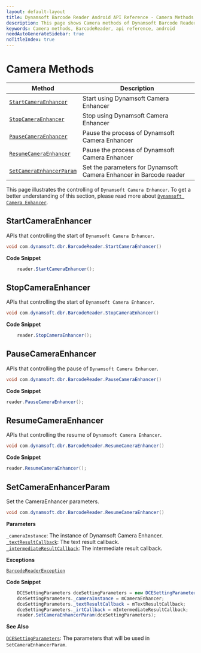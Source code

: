 ```yaml
---
layout: default-layout
title: Dynamsoft Barcode Reader Android API Reference - Camera Methods
description: This page shows Camera methods of Dynamsoft Barcode Reader for Android SDK.
keywords: Camera methods, BarcodeReader, api reference, android
needAutoGenerateSidebar: true
noTitleIndex: true
---
```



# Camera Methods

| Method | Description |
|--------|-------------|
| [`StartCameraEnhancer`](#startcameraenhancer) | Start using Dynamsoft Camera Enhancer |
| [`StopCameraEnhancer`](#stopcameraenhancer) | Stop using Dynamsoft Camera Enhancer |
| [`PauseCameraEnhancer`](#pausecameraenhancer) | Pause the process of Dynamsoft Camera Enhancer |
| [`ResumeCameraEnhancer`](#resumecameraenhancer) | Pause the process of Dynamsoft Camera Enhancer |
| [`SetCameraEnhancerParam`](#setcameraenhancerparam) | Set the parameters for Dynamsoft Camera Enhancer in Barcode reader |

This page illustrates the controlling of `Dynamsoft Camera Enhancer`. To get a better understanding of this section, please read more about [`Dynamsoft Camera Enhancer`](https://www.dynamsoft.com/camera-enhancer/docs/introduction/?ver=latest).

## StartCameraEnhancer

APIs that controlling the start of `Dynamsoft Camera Enhancer`.

```java
void com.dynamsoft.dbr.BarcodeReader.StartCameraEnhancer()
```

**Code Snippet**

```java
    reader.StartCameraEnhancer();
```

## StopCameraEnhancer

APIs that controlling the start of `Dynamsoft Camera Enhancer`.

```java
void com.dynamsoft.dbr.BarcodeReader.StopCameraEnhancer()
```

**Code Snippet**

```java
    reader.StopCameraEnhancer();
```

## PauseCameraEnhancer

APIs that controlling the pause of `Dynamsoft Camera Enhancer`.

```java
void com.dynamsoft.dbr.BarcodeReader.PauseCameraEnhancer()
```

**Code Snippet**

```java
reader.PauseCameraEnhancer();
```

## ResumeCameraEnhancer

APIs that controlling the resume of `Dynamsoft Camera Enhancer`.

```java
void com.dynamsoft.dbr.BarcodeReader.ResumeCameraEnhancer()
```

**Code Snippet**

```java
reader.ResumeCameraEnhancer();
```

## SetCameraEnhancerParam

Set the CameraEnhancer parameters.

```java
void com.dynamsoft.dbr.BarcodeReader.ResumeCameraEnhancer()
```

**Parameters**

`_cameraInstance`: The instance of Dynamsoft Camera Enhancer.  
[`_textResultCallback`](interface.md#textresultcallback): The text result callback.  
[`_intermediateResultCallback`](interface.md#intermediateresultcallback): The intermediate result callback.

**Exceptions**

[`BarcodeReaderException`](auxiliary-BarcodeReaderException.md)

**Code Snippet**

```java
    DCESettingParameters dceSettingParameters = new DCESettingParameters();
    dceSettingParameters._cameraInstance = mCameraEnhancer;
    dceSettingParameters._textResultCallback = mTextResultCallback;
    dceSettingParameters._irtCallback = mIntermediateResultCallback;
    reader.SetCameraEnhancerParam(dceSettingParameters);
```

**See Also**

[`DCESettingParameters`](auxiliary-DCESettingParameters.md): The parameters that will be used in `SetCameraEnhancerParam`.

